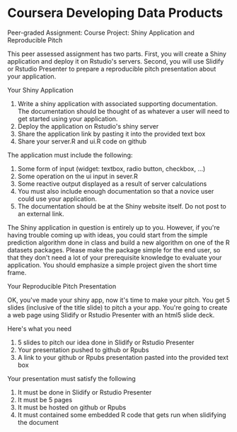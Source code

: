 # Coursera Developing Data Products
Peer-graded Assignment: Course Project: Shiny Application and Reproducible Pitch

This peer assessed assignment has two parts. First, you will create a Shiny application and deploy it on Rstudio's servers. Second, you will use Slidify or Rstudio Presenter to prepare a reproducible pitch presentation about your application.

Your Shiny Application

   1. Write a shiny application with associated supporting documentation. The documentation should be thought of as whatever a user will need to get started using your application.
   2. Deploy the application on Rstudio's shiny server
   3. Share the application link by pasting it into the provided text box
   4. Share your server.R and ui.R code on github

The application must include the following:

   1. Some form of input (widget: textbox, radio button, checkbox, ...)
   2. Some operation on the ui input in sever.R
   3. Some reactive output displayed as a result of server calculations
   4. You must also include enough documentation so that a novice user could use your application.
   5. The documentation should be at the Shiny website itself. Do not post to an external link.
    
The Shiny application in question is entirely up to you. However, if you're having trouble coming up with ideas, you could start from the simple prediction algorithm done in class and build a new algorithm on one of the R datasets packages. Please make the package simple for the end user, so that they don't need a lot of your prerequisite knowledge to evaluate your application. You should emphasize a simple project given the short time frame.

Your Reproducible Pitch Presentation

OK, you've made your shiny app, now it's time to make your pitch. You get 5 slides (inclusive of the title slide) to pitch a your app. You're going to create a web page using Slidify or Rstudio Presenter with an html5 slide deck.

Here's what you need

   1. 5 slides to pitch our idea done in Slidify or Rstudio Presenter
   2. Your presentation pushed to github or Rpubs
   3. A link to your github or Rpubs presentation pasted into the provided text box

Your presentation must satisfy the following

   1. It must be done in Slidify or Rstudio Presenter
   2. It must be 5 pages
   3. It must be hosted on github or Rpubs
   4. It must contained some embedded R code that gets run when slidifying the document
